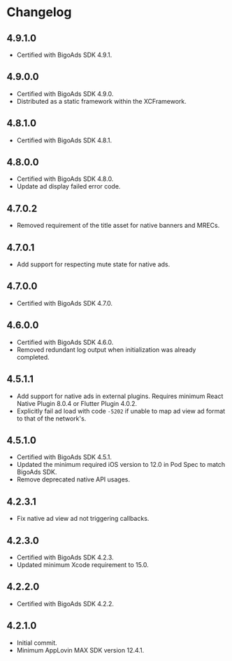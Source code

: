 # Changelog

## 4.9.1.0
* Certified with BigoAds SDK 4.9.1.

## 4.9.0.0
* Certified with BigoAds SDK 4.9.0.
* Distributed as a static framework within the XCFramework.

## 4.8.1.0
* Certified with BigoAds SDK 4.8.1.

## 4.8.0.0
* Certified with BigoAds SDK 4.8.0.
* Update ad display failed error code.

## 4.7.0.2
* Removed requirement of the title asset for native banners and MRECs.

## 4.7.0.1
* Add support for respecting mute state for native ads.

## 4.7.0.0
* Certified with BigoAds SDK 4.7.0.

## 4.6.0.0
* Certified with BigoAds SDK 4.6.0.
* Removed redundant log output when initialization was already completed.

## 4.5.1.1
* Add support for native ads in external plugins. Requires minimum React Native Plugin 8.0.4 or Flutter Plugin 4.0.2.
* Explicitly fail ad load with code `-5202` if unable to map ad view ad format to that of the network's.

## 4.5.1.0
* Certified with BigoAds SDK 4.5.1.
* Updated the minimum required iOS version to 12.0 in Pod Spec to match BigoAds SDK.
* Remove deprecated native API usages.

## 4.2.3.1
* Fix native ad view ad not triggering callbacks.

## 4.2.3.0
* Certified with BigoAds SDK 4.2.3.
* Updated minimum Xcode requirement to 15.0.

## 4.2.2.0
* Certified with BigoAds SDK 4.2.2.

## 4.2.1.0
* Initial commit.
* Minimum AppLovin MAX SDK version 12.4.1.
